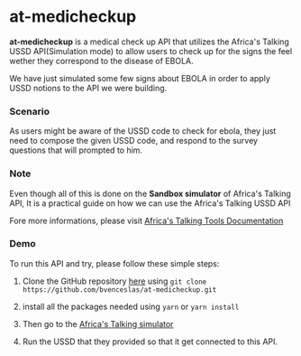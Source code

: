 # at-medicheckup

**at-medicheckup** is a medical check up API that utilizes the Africa's Talking USSD API(Simulation mode) to allow users to check up for the signs the feel wether they correspond to the disease of EBOLA.

We have just simulated some few signs about EBOLA in order to apply USSD notions to the API we were building.

### Scenario

As users might be aware of the USSD code to check for ebola, they just need to compose the given USSD code, and respond to the survey questions that will prompted to him.

### Note

Even though all of this is done on the **Sandbox simulator** of Africa's Talking API, It is a practical guide on how we can use the Africa's Talking USSD API

Fore more informations, please visit [Africa's Talking Tools Documentation](https://developers.africastalking.com/)

### Demo

To run this API and try, please follow these simple steps:

1. Clone the GitHub repository [here](https://github.com/bvenceslas/at-medicheckup.git) using `git clone https://github.com/bvenceslas/at-medicheckup.git`

2. install all the packages needed using `yarn` or `yarn install`

3. Then go to the [Africa's Talking simulator](https://developers.africastalking.com/simulator)

4. Run the USSD that they provided so that it get connected to this API.

